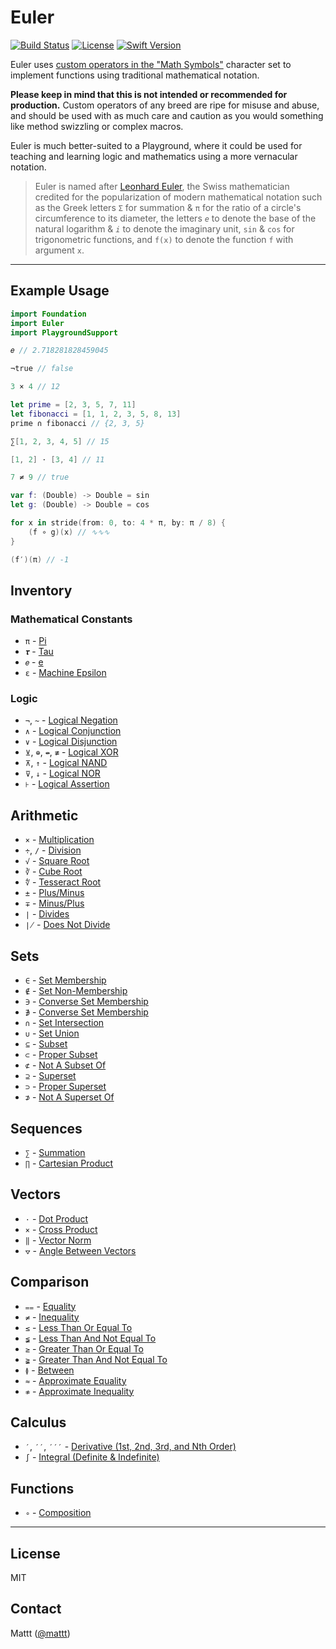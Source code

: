 # Euler

[![Build Status][ci status badge]][ci status]
[![License][license badge]][license]
[![Swift Version][swift version badge]][swift version]

Euler uses [custom operators in the "Math Symbols"](https://docs.swift.org/swift-book/ReferenceManual/LexicalStructure.html#ID418) character set to implement functions using traditional mathematical notation.

**Please keep in mind that this is not intended or recommended for production.** Custom operators of any breed are ripe for misuse and abuse, and should be used with as much care and caution as you would something like method swizzling or complex macros.

Euler is much better-suited to a Playground, where it could be used for teaching and learning logic and mathematics using a more vernacular notation.

> Euler is named after [Leonhard Euler](http://en.wikipedia.org/wiki/Leonhard_Euler), the Swiss mathematician credited for the popularization of modern mathematical notation such as the Greek letters `Σ` for summation & `π` for the ratio of a circle's circumference to its diameter, the letters _`e`_ to denote the base of the natural logarithm & _`i`_ to denote the imaginary unit, `sin` & `cos` for trigonometric functions, and `f(x)` to denote the function `f` with argument `x`.

---

## Example Usage

```swift
import Foundation
import Euler
import PlaygroundSupport

𝑒 // 2.718281828459045

¬true // false

3 × 4 // 12

let prime = [2, 3, 5, 7, 11]
let fibonacci = [1, 1, 2, 3, 5, 8, 13]
prime ∩ fibonacci // {2, 3, 5}

∑[1, 2, 3, 4, 5] // 15

[1, 2] ⋅ [3, 4] // 11

7 ≠ 9 // true

var f: (Double) -> Double = sin
let g: (Double) -> Double = cos

for x in stride(from: 0, to: 4 * π, by: π / 8) {
    (f ∘ g)(x) // ∿∿∿
}

(f′)(π) // -1
```

## Inventory

### Mathematical Constants

- `π` - [Pi](http://en.wikipedia.org/wiki/Pi)
- `𝝉` - [Tau](http://en.wikipedia.org/wiki/Tau_%282%CF%80%29#tau)
- `𝑒` - [e](http://en.wikipedia.org/wiki/E_%28mathematical_constant%29)
- `ε` - [Machine Epsilon](https://en.wikipedia.org/wiki/Machine_epsilon)

### Logic

- `¬`, `~` - [Logical Negation](http://en.wikipedia.org/wiki/Negation)
- `∧` - [Logical Conjunction](http://en.wikipedia.org/wiki/Logical_conjunction)
- `∨` - [Logical Disjunction](http://en.wikipedia.org/wiki/Logical_disjunction)
- `⊻`, `⊕`, `↮`, `≢` - [Logical XOR](http://en.wikipedia.org/wiki/Exclusive_or)
- `⊼`, `↑` - [Logical NAND](http://en.wikipedia.org/wiki/Logical_NAND)
- `⊽`, `↓` - [Logical NOR](http://en.wikipedia.org/wiki/Logical_NOR)
- `⊦` - [Logical Assertion](http://en.wikipedia.org/wiki/Logical_Assertion)

## Arithmetic

- `×` - [Multiplication](http://en.wikipedia.org/wiki/Multiplication)
- `÷`, `∕` - [Division](http://en.wikipedia.org/wiki/Division_%28mathematics%29)
- `√` - [Square Root](http://en.wikipedia.org/wiki/Square_root)
- `∛` - [Cube Root](http://en.wikipedia.org/wiki/Cube_root)
- `∜` - [Tesseract Root](http://en.wikipedia.org/wiki/Nth_root)
- `±` - [Plus/Minus](http://en.wikipedia.org/wiki/Plus-minus_sign)
- `∓` - [Minus/Plus](http://en.wikipedia.org/wiki/Plus-minus_sign#Minus-plus_sign)
- `∣` - [Divides](http://en.wikipedia.org/wiki/Divisor)
- `∤` - [Does Not Divide](http://en.wikipedia.org/wiki/Divisor)

## Sets

- `∈` - [Set Membership](http://en.wikipedia.org/wiki/Element_%28mathematics%29)
- `∉` - [Set Non-Membership](http://en.wikipedia.org/wiki/Element_%28mathematics%29)
- `∋` - [Converse Set Membership](http://en.wikipedia.org/wiki/Element_%28mathematics%29)
- `∌` - [Converse Set Membership](http://en.wikipedia.org/wiki/Element_%28mathematics%29)
- `∩` - [Set Intersection](http://en.wikipedia.org/wiki/Intersection_%28set_theory%29)
- `∪` - [Set Union](http://en.wikipedia.org/wiki/Union_%28set_theory%29)
- `⊆` - [Subset](http://en.wikipedia.org/wiki/Subset)
- `⊂` - [Proper Subset](http://en.wikipedia.org/wiki/Subset)
- `⊄` - [Not A Subset Of](http://en.wikipedia.org/wiki/Subset)
- `⊇` - [Superset](http://en.wikipedia.org/wiki/Subset)
- `⊃` - [Proper Superset](http://en.wikipedia.org/wiki/Subset)
- `⊅` - [Not A Superset Of](http://en.wikipedia.org/wiki/Subset)

## Sequences

- `∑` - [Summation](http://en.wikipedia.org/wiki/Summation)
- `∏` - [Cartesian Product](http://en.wikipedia.org/wiki/Cartesian_product)

## Vectors

- `⋅` - [Dot Product](http://en.wikipedia.org/wiki/Dot_product)
- `×` - [Cross Product](http://en.wikipedia.org/wiki/Cross_product)
- `‖` - [Vector Norm](http://en.wikipedia.org/wiki/Norm_%28mathematics%29)
- `⦡` - [Angle Between Vectors](http://en.wikipedia.org/wiki/Dot_product)

## Comparison

- `⩵` - [Equality](http://en.wikipedia.org/wiki/Equality_%28mathematics%29)
- `≠` - [Inequality](http://en.wikipedia.org/wiki/Inequality_%28mathematics%29)
- `≤` - [Less Than Or Equal To](http://en.wikipedia.org/wiki/Inequality_%28mathematics%29)
- `≨` - [Less Than And Not Equal To](http://en.wikipedia.org/wiki/Inequality_%28mathematics%29)
- `≥` - [Greater Than Or Equal To](http://en.wikipedia.org/wiki/Inequality_%28mathematics%29)
- `≩` - [Greater Than And Not Equal To](http://en.wikipedia.org/wiki/Inequality_%28mathematics%29)
- `≬` - [Between](http://en.wikipedia.org/wiki/Inequality_%28mathematics%29)
- `≈` - [Approximate Equality](http://en.wikipedia.org/wiki/Approximation)
- `≉` - [Approximate Inequality](http://en.wikipedia.org/wiki/Approximation)

## Calculus

- `′`, `′′`, `′′′` - [Derivative (1st, 2nd, 3rd, and Nth Order)](http://en.wikipedia.org/wiki/Derivative#Lagrange.27s_notation)
- `∫` - [Integral (Definite & Indefinite)](http://en.wikipedia.org/wiki/Integral)

## Functions

- `∘` - [Composition](http://en.wikipedia.org/wiki/Function_composition)

---

## License

MIT

## Contact

Mattt ([@mattt](https://twitter.com/mattt))

[ci status]: https://github.com/mattt/Euler/actions
[ci status badge]: https://github.com/mattt/Euler/workflows/CI/badge.svg
[license]: http://img.shields.io/badge/license-MIT-blue.svg?style=flat
[license badge]: http://img.shields.io/badge/license-MIT-blue.svg?style=flat
[swift version]: https://swift.org/download/
[swift version badge]: http://img.shields.io/badge/swift%20version-5.0-orange.svg?style=flat
